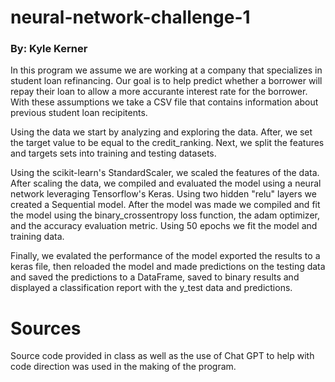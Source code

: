 #  **neural-network-challenge-1**
### By: Kyle Kerner

In this program we assume we are working at a company that specializes in student loan refinancing.  Our goal is to help predict whether a borrower will repay their loan to allow a more accurante interest rate for the borrower.  With these assumptions we take a CSV file that contains information about previous student loan recipitents. 

Using the data we start by analyzing and exploring the data.  After, we set the target value to be equal to the credit_ranking.  Next, we split the features and targets sets into training and testing datasets.

Using the scikit-learn's StandardScaler, we scaled the features of the data.  After scaling the data, we compiled and evaluated the model using a neural network leveraging Tensorflow's Keras.  Using two hidden "relu" layers we created a Sequential model. After the model was made we compiled and fit the model using the binary_crossentropy loss function, the adam optimizer, and the accuracy evaluation metric. Using 50 epochs we fit the model and training data.  

Finally, we evalated the performance of the model exported the results to a keras file, then reloaded the model and made predictions on the testing data and saved the predictions to a DataFrame, saved to binary results and displayed a classification report with the y_test data and predictions.

# Sources
Source code provided in class as well as the use of Chat GPT to help with code direction was used in the making of the program.  